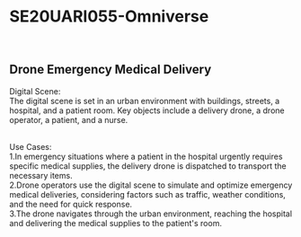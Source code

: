 # SE20UARI055-Omniverse <br>
<br>

## Drone Emergency Medical Delivery
Digital Scene: <br>
The digital scene is set in an urban environment with buildings, streets, a hospital, and a patient room. Key objects include a delivery drone, a drone operator, a patient, and a nurse. <br>
<br>


Use Cases: <br>
1.In emergency situations where a patient in the hospital urgently requires specific medical supplies, the delivery drone is dispatched to transport the necessary items.<br>
2.Drone operators use the digital scene to simulate and optimize emergency medical deliveries, considering factors such as traffic, weather conditions, and the need for quick response.<br>
3.The drone navigates through the urban environment, reaching the hospital and delivering the medical supplies to the patient's room.<br>
